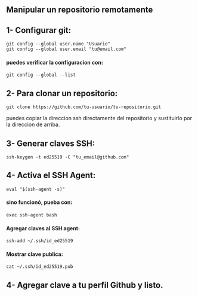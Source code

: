 ##  Manipular un repositorio remotamente
## 1- Configurar git:
    git config --global user.name "Usuario"
    git config --global user.email "tu@email.com"
#### puedes verificar la configuracion con:
    git config --global --list
## 2- Para clonar un repositorio:
    git clone https://github.com/tu-usuario/tu-repositorio.git
  puedes copiar la direccion ssh directamente del repositorio y sustituirlo por la direccion de arriba.

## 3- Generar claves SSH:
    ssh-keygen -t ed25519 -C "tu_email@github.com"
## 4- Activa el SSH Agent:
    eval "$(ssh-agent -s)"
#### sino funcionó, pueba con:
    exec ssh-agent bash
#### Agregar claves al SSH agent:
    ssh-add ~/.ssh/id_ed25519
#### Mostrar clave publica:
    cat ~/.ssh/id_ed25519.pub
## 4- Agregar clave a tu perfil Github y listo.
   
